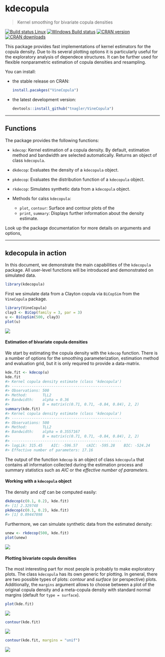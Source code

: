 <!-- README.md is generated from README.Rmd. Please edit that file -->
kdecopula
=========

> Kernel smoothing for bivariate copula densities

[![Build status Linux](https://travis-ci.org/tnagler/kdecopula.svg?branch=master)](https://travis-ci.org/tnagler/kdecopula) [![Windows Build status](http://ci.appveyor.com/api/projects/status/github/tnagler/kdecopula?svg=true)](https://ci.appveyor.com/project/tnagler/kdecopula) [![CRAN version](http://www.r-pkg.org/badges/version/kdecopula)](https://cran.r-project.org/web/packages/kdecopula/index.html) [![CRAN downloads](http://cranlogs.r-pkg.org/badges/kdecopula)](https://cran.r-project.org/web/packages/kdecopula/index.html)

This package provides fast implementations of kernel estimators for the copula density. Due to its several plotting options it is particularly useful for the exploratory analysis of dependece structures. It can be further used for flexible nonparametric estimation of copula densities and resampling.

You can install:

-   the stable release on CRAN:

    ``` r
    install.pacakges("VineCopula")
    ```

-   the latest development version:

    ``` r
    devtools::install_github("tnagler/VineCopula")
    ```

------------------------------------------------------------------------

Functions
---------

The package provides the following functions:

-   `kdecop`: Kernel estimation of a copula density. By default, estimation method and bandwidth are selected automatically. Returns an object of class `kdecopula`.

-   `dkdecop`: Evaluates the density of a `kdecopula` object.

-   `pkdecop`: Evaluates the distribution function of a `kdecopula` object.

-   `rkdecop`: Simulates synthetic data from a `kdecopula` object.

-   Methods for calss `kdecopula`:
    -   `plot`, `contour`: Surface and contour plots of the
    -   `print`, `summary`: Displays further information about the density estimate.

Look up the package documentation for more details on arguments and options,

------------------------------------------------------------------------

kdecopula in action
-------------------

In this document, we demonstrate the main capabilities of the `kdecopula` package. All user-level functions will be introduced and demonstrated on simulated data.

``` r
library(kdecopula)
```

First we simulate data from a Clayton copula via `BiCopSim` from the `VineCopula` package.

``` r
library(VineCopula)
clay3 <- BiCop(family = 3, par = 3)
u <- BiCopSim(500, clay3)
plot(u)
```

![](inst/README-unnamed-chunk-3-1.png)

#### Estimation of bivariate copula densities

We start by estimating the copula density with the `kdecop` function. There is a number of options for the smoothing parameterization, estimation method and evaluation grid, but it is only required to provide a data-matrix.

``` r
kde.fit <- kdecop(u)
kde.fit
#> Kernel copula density estimate (class 'kdecopula') 
#> -------------------------------------------------- 
#> Observations: 500 
#> Method:       TLL2 
#> Bandwidth:    alpha = 0.36
#>               B = matrix(c(0.71, 0.71, -0.84, 0.84), 2, 2)
summary(kde.fit)
#> Kernel copula density estimate (class 'kdecopula') 
#> -------------------------------------------------- 
#> Observations: 500 
#> Method:       TLL2 
#> Bandwidth:    alpha = 0.3557167
#>               B = matrix(c(0.71, 0.71, -0.84, 0.84), 2, 2)
#> -------------------------------------------------- 
#> logLik: 315.45    AIC: -596.57    cAIC: -595.28    BIC: -524.24 
#> Effective number of parameters: 17.16
```

The output of the function `kdecop` is an object of class `kdecopula` that contains all information collected during the estimation process and summary statistics such as *AIC* or the *effective number of parameters*.

#### Working with a `kdecopula` object

The density and *cdf* can be computed easily:

``` r
dkdecop(c(0.1, 0.2), kde.fit)
#> [1] 2.329748
pkdecop(c(0.1, 0.2), kde.fit)
#> [1] 0.09447898
```

Furthermore, we can simulate synthetic data from the estimated density:

``` r
unew <- rkdecop(500, kde.fit)
plot(unew)
```

![](inst/README-unnamed-chunk-6-1.png)

#### Plotting bivariate copula densities

The most interesting part for most people is probably to make exploratory plots. The class `kdecopula` has its own generic for plotting. In general, there are two possible types of plots: *contour* and *surface* (or perspective) plots. Additionally, the `margins` argument allows to choose between a plot of the original copula density and a meta-copula density with standard normal margins (default for `type = surface`).

``` r
plot(kde.fit)
```

![](inst/README-unnamed-chunk-7-1.png)

``` r
contour(kde.fit)
```

![](inst/README-unnamed-chunk-8-1.png)

``` r
contour(kde.fit, margins = "unif")
```

![](inst/README-unnamed-chunk-9-1.png)
